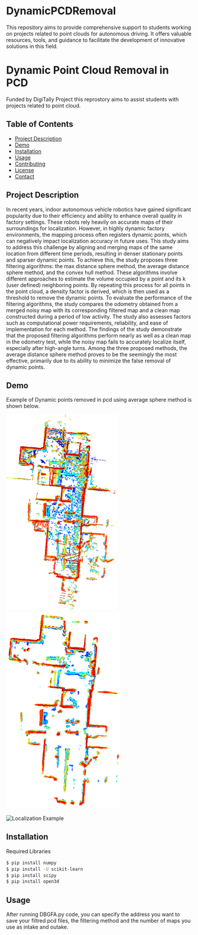 # DynamicPCDRemoval
This repository aims to provide comprehensive support to students working on projects related to point clouds for autonomous driving. It offers valuable resources, tools, and guidance to facilitate the development of innovative solutions in this field. 

# Dynamic Point Cloud Removal in PCD

Funded by DigiTally Project this reprostory aims to assist students with projects related to point cloud. 

## Table of Contents

- [Project Description](#project-description)
- [Demo](#demo)
- [Installation](#installation)
- [Usage](#usage)
- [Contributing](#contributing)
- [License](#license)
- [Contact](#contact)

## Project Description

In recent years, indoor autonomous vehicle robotics have gained significant
popularity due to their efficiency and ability to enhance overall quality in factory
settings. These robots rely heavily on accurate maps of their surroundings for
localization. However, in highly dynamic factory environments, the mapping process
often registers dynamic points, which can negatively impact localization accuracy
in future uses. This study aims to address this challenge by aligning and merging
maps of the same location from different time periods, resulting in denser stationary
points and sparser dynamic points. To achieve this, the study proposes three filtering
algorithms: the max distance sphere method, the average distance sphere method, and
the convex hull method. These algorithms involve different approaches to estimate the
volume occupied by a point and its k (user defined) neighboring points. By repeating
this process for all points in the point cloud, a density factor is derived, which is then
used as a threshold to remove the dynamic points. To evaluate the performance of
the filtering algorithms, the study compares the odometry obtained from a merged
noisy map with its corresponding filtered map and a clean map constructed during a
period of low activity. The study also assesses factors such as computational power
requirements, reliability, and ease of implementation for each method. The findings of
the study demonstrate that the proposed filtering algorithms perform nearly as well as
a clean map in the odometry test, while the noisy map fails to accurately localize itself,
especially after high-angle turns. Among the three proposed methods, the average
distance sphere method proves to be the seemingly the most effective, primarily due to
its ability to minimize the false removal of dynamic points. 

## Demo

Example of Dynamic points removed in pcd using average sphere method is shown below.

<div>
  <img src="md1.png" alt="Dynamic Map" width="300"/>
  <img src="mf1.png" alt="Filtered" width="310"/>
</div>

![Localization Example](demo.gif)

## Installation

Required Libraries

```bash
$ pip install numpy
$ pip install -U scikit-learn
$ pip install scipy
$ pip install open3d 
```

## Usage  

After running DBGFA.py code, you can specify the address you want to save your filtred pcd files, the filtering method and the number of maps you use as intake and outake. 


